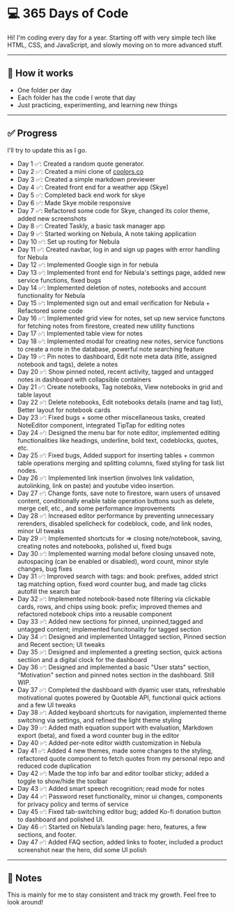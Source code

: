 # 💻 365 Days of Code

Hi! I'm coding every day for a year. Starting off with very simple tech like HTML, CSS, and JavaScript, and slowly moving on to more advanced stuff.

---

## 📅 How it works

- One folder per day
- Each folder has the code I wrote that day
- Just practicing, experimenting, and learning new things

---

## ✅ Progress

I'll try to update this as I go.

- Day 1 ✅: Created a random quote generator.
- Day 2 ✅: Created a mini clone of [coolors.co](https://coolors.co)
- Day 3 ✅: Created a simple markdown previewer
- Day 4 ✅: Created front end for a weather app (Skye)
- Day 5 ✅: Completed back end work for skye
- Day 6 ✅: Made Skye mobile responsive
- Day 7 ✅: Refactored some code for Skye, changed its color theme, added new screenshots
- Day 8 ✅: Created Taskly, a basic task manager app
- Day 9 ✅: Started working on Nebula, A note taking application
- Day 10 ✅: Set up routing for Nebula
- Day 11 ✅: Created navbar, log in and sign up pages with error handling for Nebula
- Day 12 ✅: Implemented Google sign in for nebula
- Day 13 ✅: Implemented front end for Nebula's settings page, added new service functions, fixed bugs
- Day 14 ✅: Implemented deletion of notes, notebooks and account functionality for Nebula
- Day 15 ✅: Implemented sign out and email verification for Nebula + Refactored some code
- Day 16 ✅: Implemented grid view for notes, set up new service functons for fetching notes from firestore, created new utility functions
- Day 17 ✅: Implemented table view for notes
- Day 18 ✅: Implemented modal for creating new notes, service functions to create a note in the database, powerful note searching feature
- Day 19 ✅: Pin notes to dashboard, Edit note meta data (title, assigned notebook and tags), delete a notes
- Day 20 ✅: Show pinned noted, recent activity, tagged and untagged notes in dashboard with collapsible containers
- Day 21 ✅: Create notebooks, Tag noteboks, View notebooks in grid and table layout
- Day 22 ✅: Delete notebooks, Edit notebooks details (name and tag list), Better layout for notebook cards
- Day 23 ✅: Fixed bugs + some other miscellaneous tasks, created NoteEditor component, integrated TipTap for editing notes
- Day 24 ✅: Designed the menu bar for note editor, implemented editing functionalities like headings, underline, bold text, codeblocks, quotes, etc.
- Day 25 ✅: Fixed bugs, Added support for inserting tables + common table operations merging and splitting columns, fixed styling for task list nodes.
- Day 26 ✅: Implemented link insertion (involves link validation, autolinking, link on paste) and youtube video insertion.
- Day 27 ✅: Change fonts, save note to firestore, warn users of unsaved content, conditionally enable table operation buttons such as delete, merge cell, etc., and some performance improvements
- Day 28 ✅: Increased editor performance by preventing unnecessary rerenders, disabled spellcheck for codeblock, code, and link nodes, minor UI tweaks
- Day 29 ✅: Implemented shortcuts for => closing note/notebook, saving, creating notes and notebooks, polished ui, fixed bugs
- Day 30 ✅: Implemented warning modal before closing unsaved note, autospacing (can be enabled or disabled), word count, minor style changes, bug fixes
- Day 31 ✅: Improved search with tags: and book: prefixes, added strict tag matching option, fixed word counter bug, and made tag clicks autofill the search bar
- Day 32 ✅: Implemented notebook-based note filtering via clickable cards, rows, and chips using book: prefix; improved themes and refactored notebook chips into a reusable component
- Day 33 ✅: Added new sections for pinned, unpinned,tagged and untagged content; implemented funcitonality for tagged section
- Day 34 ✅: Designed and implemented Untagged section, Pinned section and Recent section; UI tweaks
- Day 35 ✅: Designed and implemented a greeting section, quick actions sectiion and a digital clock for the dashboard
- Day 36 ✅: Designed and implemented a basic "User stats" section, "Motivation" section and pinned notes section in the dashboard. Still WIP.
- Day 37 ✅: Completed the dashboard with dyamic user stats, refreshable motivational quotes powered by Quotable API, functional quick actions and a few UI tweaks
- Day 38 ✅: Added keyboard shortcuts for navigation, implemented theme switching via settings, and refined the light theme styling
- Day 39 ✅: Added math equation support with evaluation, Markdown export (beta), and fixed a word counter bug in the editor
- Day 40 ✅: Added per-note editor width customization in Nebula
- Day 41 ✅: Added 4 new themes, made some changes to the styling, refactored quote component to fetch quotes from my personal repo and reduced code duplication
- Day 42 ✅: Made the top info bar and editor toolbar sticky; added a toggle to show/hide the toolbar
- Day 43 ✅: Added smart speech recognition; read mode for notes
- Day 44 ✅: Password reset functionality, minor ui changes, components for privacy policy and terms of service
- Day 45 ✅: Fixed tab-switching editor bug; added Ko-fi donation button to dashboard and polished UI.
- Day 46 ✅: Started on Nebula’s landing page: hero, features, a few sections, and footer.
- Day 47 ✅: Added FAQ section, added links to footer, included a product screenshot near the hero, did some UI polish

---

## 📌 Notes

This is mainly for me to stay consistent and track my growth. Feel free to look around!
